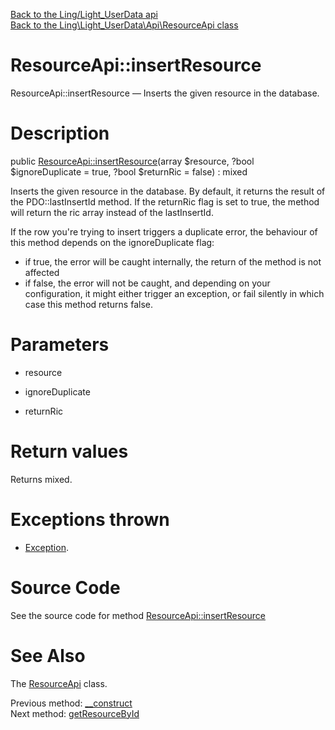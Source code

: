 [Back to the Ling/Light_UserData api](https://github.com/lingtalfi/Light_UserData/blob/master/doc/api/Ling/Light_UserData.md)<br>
[Back to the Ling\Light_UserData\Api\ResourceApi class](https://github.com/lingtalfi/Light_UserData/blob/master/doc/api/Ling/Light_UserData/Api/ResourceApi.md)


ResourceApi::insertResource
================



ResourceApi::insertResource — Inserts the given resource in the database.




Description
================


public [ResourceApi::insertResource](https://github.com/lingtalfi/Light_UserData/blob/master/doc/api/Ling/Light_UserData/Api/ResourceApi/insertResource.md)(array $resource, ?bool $ignoreDuplicate = true, ?bool $returnRic = false) : mixed




Inserts the given resource in the database.
By default, it returns the result of the PDO::lastInsertId method.
If the returnRic flag is set to true, the method will return the ric array instead of the lastInsertId.


If the row you're trying to insert triggers a duplicate error, the behaviour of this method depends on
the ignoreDuplicate flag:
- if true, the error will be caught internally, the return of the method is not affected
- if false, the error will not be caught, and depending on your configuration, it might either
         trigger an exception, or fail silently in which case this method returns false.




Parameters
================


- resource

    

- ignoreDuplicate

    

- returnRic

    


Return values
================

Returns mixed.


Exceptions thrown
================

- [Exception](http://php.net/manual/en/class.exception.php).&nbsp;







Source Code
===========
See the source code for method [ResourceApi::insertResource](https://github.com/lingtalfi/Light_UserData/blob/master/Api/ResourceApi.php#L46-L50)


See Also
================

The [ResourceApi](https://github.com/lingtalfi/Light_UserData/blob/master/doc/api/Ling/Light_UserData/Api/ResourceApi.md) class.

Previous method: [__construct](https://github.com/lingtalfi/Light_UserData/blob/master/doc/api/Ling/Light_UserData/Api/ResourceApi/__construct.md)<br>Next method: [getResourceById](https://github.com/lingtalfi/Light_UserData/blob/master/doc/api/Ling/Light_UserData/Api/ResourceApi/getResourceById.md)<br>


